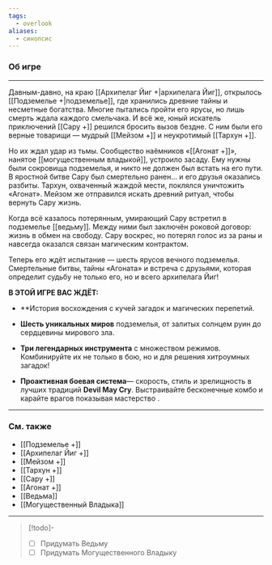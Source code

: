 ```yaml
---
tags:
  - overlook
aliases:
  - синопсис
---
```

### Об игре
___
Давным-давно, на краю [[Архипелаг Йиг +|архипелага Йиг]], открылось [[Подземелье +|подземелье]], где хранились древние тайны и несметные богатства. Многие пытались пройти его ярусы, но лишь смерть ждала каждого смельчака. И всё же, юный искатель приключений [[Сару +]] решился бросить вызов бездне. С ним были его верные товарищи — мудрый [[Мейзом +]] и неукротимый [[Тархун +]].

Но их ждал удар из тьмы. Сообщество наёмников «[[Агонат +]]», нанятое [[могущественным владыкой]], устроило засаду. Ему нужны были сокровища подземелья, и никто не должен был встать на его пути. В яростной битве Сару был смертельно ранен… и его друзья оказались разбиты. Тархун, охваченный жаждой мести, поклялся уничтожить «Агонат». Мейзом же отправился искать древний ритуал, чтобы вернуть Сару жизнь.

Когда всё казалось потерянным, умирающий Сару встретил в подземелье [[ведьму]]. Между ними был заключён роковой договор: жизнь в обмен на свободу. Сару воскрес, но потерял голос из за раны и навсегда оказался связан магическим контрактом.

Теперь его ждёт испытание — шесть ярусов вечного подземелья. Смертельные битвы, тайны «Агоната» и встреча с друзьями, которая определит судьбу не только его, но и всего архипелага Йиг!

**В ЭТОЙ ИГРЕ ВАС ЖДЁТ:**

- **История восхождения с кучей загадок и магических перепетий.
    
- **Шесть уникальных миров** подземелья, от залитых солнцем руин до сердцевины мирового зла.
    
- **Три легендарных инструмента** с множеством режимов. Комбинируйте их не только в бою, но и для решения хитроумных загадок!
    
- **Проактивная боевая система**— скорость, стиль и зрелищность в лучших традиций **Devil May Cry**. Выстраивайте бесконечные комбо и карайте врагов показывая мастерство .
---
### См. также
- [[Подземелье +]]
- [[Архипелаг Йиг +]]
- [[Мейзом +]]
- [[Тархун +]]
- [[Сару +]]
- [[Агонат +]]
- [[Ведьма]]
- [[Могущественный Владыка]]
___
> [!todo]-
> - [ ] Придумать Ведьму
> - [ ] Придумать Могущественного Владыку
